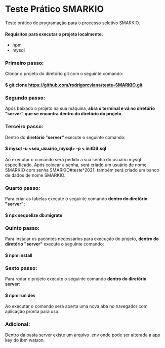 # Teste Prático SMARKIO
Teste prático de programação para o processo seletivo SMARKIO.

#### Requisitos para executar o projeto localmente:
<ul>
  <li>npm</li>
  <li>mysql</li>
</ul>

### Primeiro passo:

Clonar o projeto do diretório git com o seguinte comando:

#### $ git clone https://github.com/rodrigorcviana/teste-SMARKIO.git

### Segundo passo:

Após baixado o projeto na sua máquina, **abra o terminal e vá no diretório "server" que se encontra dentro do diretório do projeto.**

### Terceiro passo:

Dentro do **diretório "server"** execute o seguinte comando:

#### $ mysql -u <seu_usuário_mysql> -p < initDB.sql

Ao executar o comando será pedido a sua senha do usuário mysql especificado.
Após colocar a senha, será criado um usuário de nome SMARKIO com senha SMARKIO#teste*2021. também será criado um banco de dados de nome SMARKIO.

### Quarto passo:

Para criar as tabelas execute o seguinte comando **dentro do diretório "server"**:

#### $ npx sequelize db:migrate

### Quinto passo:

Para instalar os pacontes necessários para execução do projeto, **dentro do diretório "server"** execute o seguinte comando:

#### $ npm install

### Sexto passo:

Para rodar o projeto execute o seguinte comando **dentro do diretório server**:

#### $ npm run dev

Ao executar o comando será aberta uma nova aba no navegador com aplicação pronta para uso.


### Adicional:

Dentro da pasta server existe um arquivo .env onde pode ser alterada a app key do ibm watson.
